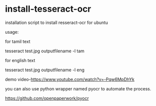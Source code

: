 # install-tesseract-ocr
installation script to install resseract-ocr for ubuntu

usage:

for tamil text

tesseract test.jpg outputfilename -l tam


for english text

tesseract test.jpg outputfilename -l eng

demo video-https://www.youtube.com/watch?v=-Pqw6MpDhYk

you can also use python wrapper named pyocr to automate the process.

https://github.com/openpaperwork/pyocr
